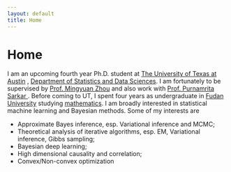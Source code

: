 ```yaml
---
layout: default
title: Home
---
```


<div>
 <h1 class="page-title">Home</h1>
</div>

<div>
<div class="row">
  <p>
  I am an upcoming fourth year Ph.D. student at
  <a href="https://www.utexas.edu">The University of Texas at Austin</a> , <a href="https://stat.utexas.edu">Department of Statistics and Data Sciences</a>. I am fortunately to be supervised by
  <a href="https://mingyuanzhou.github.io">Prof. Mingyuan Zhou</a> and also work with   <a href="https://psarkar.github.io"> Prof. Purnamrita Sarkar </a>.  Before coming to UT, I spent four years as undergraduate in <a href="http://www.fudan.edu.cn/en/"> Fudan University</a> studying <a href="http://math.fudan.edu.cn/en/Data/List/CollegeProfile"> mathematics</a>.
  I am broadly interested in statistical machine learning and Bayesian methods. Some of my interests are 
  <p>
  <ul>
  <li> Approximate Bayes inference, esp. Variational inference and MCMC; </li>
  <li> Theoretical analysis of iterative algorithms, esp. EM, Variational inference, Gibbs sampling; </li>
  <li> Bayesian deep learning; </li>
  <li> High dimensional causality and correlation; </li>
  <li> Convex/Non-convex optimization </li>
  </ul>

